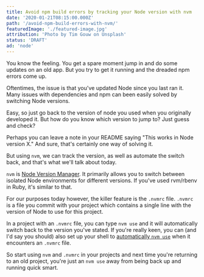```yaml
---
title: Avoid npm build errors by tracking your Node version with nvm
date: '2020-01-21T08:15:00.000Z'
path: '/avoid-npm-build-errors-with-nvm/'
featuredImage: './featured-image.jpg'
attribution: 'Photo by Tim Gouw on Unsplash'
status: 'DRAFT'
ad: 'node'
---
```


You know the feeling. You get a spare moment jump in and do some updates on an old app. But you try to get it running and the dreaded npm errors come up.

Oftentimes, the issue is that you've updated Node since you last ran it. Many issues with dependencies and npm can been easily solved by switching Node versions.

Easy, so just go back to the version of node you used when you originally developed it. But how do you know which version to jump to? Just guess and check?

Perhaps you can leave a note in your README saying "This works in Node version X." And sure, that's certainly one way of solving it.

But using `nvm`, we can track the version, as well as automate the switch back, and that's what we'll talk about today.

`nvm` is [Node Version Manager](https://nvm.sh). It primarily allows you to switch between isolated Node environments for different versions. If you've used rvm/rbenv in Ruby, it's similar to that.

For our purposes today however, the killer feature is the `.nvmrc` file. `.nvmrc` is a file you commit with your project which contains a single line with the version of Node to use for this project.

In a project with an `.nvmrc` file, you can type `nvm use` and it will automatically switch back to the version you've stated. If you're really keen, you can (and I'd say you should) also set up your shell to [automatically `nvm use`](https://github.com/nvm-sh/nvm/blob/master/README.md#deeper-shell-integration) when it encounters an `.nvmrc` file.

So start using `nvm` and `.nvmrc` in your projects and next time you're returning to an old project, you're just an `nvm use` away from being back up and running quick smart.
